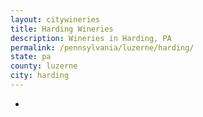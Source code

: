 ```yaml
---
layout: citywineries
title: Harding Wineries
description: Wineries in Harding, PA
permalink: /pennsylvania/luzerne/harding/
state: pa
county: luzerne
city: harding
---
```

-
